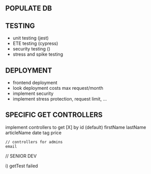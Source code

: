 ## POPULATE DB

## TESTING

- unit testing (jest)
- ETE testing (cypress)
- security testing ()
- stress and spike testing

## DEPLOYMENT

- frontend deployment
- look deployment
  costs
  max request/month
- implement security
- implement stress protection, request limit, ...

## SPECIFIC GET CONTROLLERS

implement controllers to get [X] by
id (default)
firstName
lastName
articleName
date
tag
price

    // controllers for admins
    email

// SENIOR DEV

i) getTest failed
